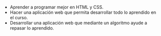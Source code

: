 - Aprender a programar mejor en HTML y CSS.
- Hacer una aplicación web que permita desarrollar todo lo aprendido en el curso.
- Desarrollar una aplicación web que mediante un algoritmo ayude a repasar lo aprendido.